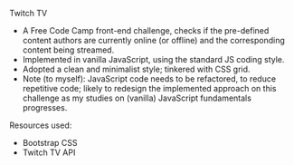 Twitch TV
- A Free Code Camp front-end challenge, checks if the pre-defined content authors are currently online (or offline) and the corresponding content being streamed.
- Implemented in vanilla JavaScript, using the standard JS coding style.
- Adopted a clean and minimalist style; tinkered with CSS grid.
- Note (to myself): JavaScript code needs to be refactored, to reduce repetitive code; likely to redesign the implemented approach on this challenge as my studies on (vanilla) JavaScript fundamentals progresses.

Resources used:
- Bootstrap CSS
- Twitch TV API
